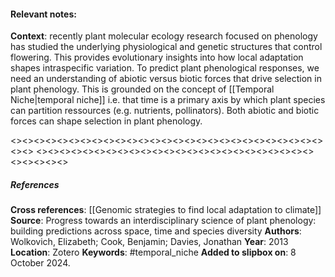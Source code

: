 #### **Relevant notes**:
**Context**: recently plant molecular ecology research focused on phenology has studied the underlying physiological and genetic structures that control flowering. This provides evolutionary insights into how local adaptation shapes intraspecific variation. 
To predict plant phenological responses, we need an understanding of abiotic versus biotic forces that drive selection in plant phenology. This is grounded on the concept of [[Temporal Niche|temporal niche]] i.e. that time is a primary axis by which plant species can partition ressources (e.g. nutrients, pollinators). Both abiotic and biotic forces can shape selection in plant phenology.

<><><><><><><><><><><><><><><><><><><><><><><><><><><><><>
<><><><><><><><><><><><><><><><><><><><><><><><><><><><><>
##### References
**Cross references**:
[[Genomic strategies to find local adaptation to climate]]
**Source**: Progress towards an interdisciplinary science of plant phenology: building predictions across space, time and species diversity
**Authors**: Wolkovich, Elizabeth; Cook, Benjamin; Davies, Jonathan
**Year**: 2013
**Location**: Zotero
**Keywords**: #temporal_niche
**Added to slipbox on**: 8 October 2024. 